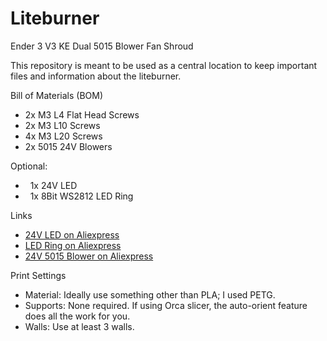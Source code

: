# Liteburner

Ender 3 V3 KE Dual 5015 Blower Fan Shroud

This repository is meant to be used as a central location to keep important files and information about the liteburner.

Bill of Materials (BOM)

* 2x M3 L4 Flat Head Screws
* 2x M3 L10 Screws
* 4x M3 L20 Screws
* 2x 5015 24V Blowers

Optional:

*   1x 24V LED
*   1x 8Bit WS2812 LED Ring

Links

* [24V LED on Aliexpress](<https://s.click.aliexpress.com/e/_Dky6Lzx>)
* [LED Ring on Aliexpress](<https://s.click.aliexpress.com/e/_DD0RQdB>)
* [24V 5015 Blower on Aliexpress](<https://s.click.aliexpress.com/e/_DBk6D53>)

Print Settings

* Material: Ideally use something other than PLA; I used PETG.
* Supports: None required. If using Orca slicer, the auto-orient feature does all the work for you.
* Walls: Use at least 3 walls.